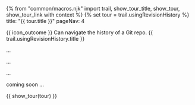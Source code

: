{% from "common/macros.njk" import trail, show_tour_title, show_tour, show_tour_link with context %}
{% set tour = trail.usingRevisionHistory %}
<frontmatter>
title: "{{ tour.title }}"
pageNav: 4
</frontmatter>

<span id="outcomes">{{ icon_outcome }} Can navigate the history of a Git repo.</span>
<span id="title">{{ trail.usingRevisionHistory.title }}</span>

<span class="d-none" id="destination">...</span>

<span class="d-none" id="motivation">...</span>

<span class="d-none" id="achievements">...</span>

<span id="next">coming soon ...</span>

<div id="body">

{{ show_tour(tour) }}
</div>

<div id="extras">
</div>